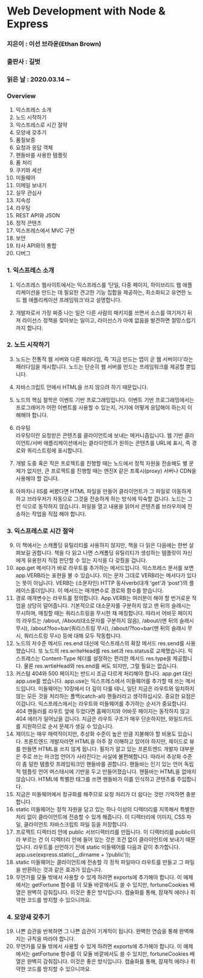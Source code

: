 # Web Development with Node & Express
### 지은이 : 이선 브라운(Ethan Brown)
### 출판사 : 길벗
### 읽은 날 : 2020.03.14 ~

### Overview
1. 익스프레스 소개
2. 노드 시작하기
3. 익스프레스로 시간 절약
4. 모양새 갖추기
5. 품질보증
6. 요청과 응답 객체
7. 핸들바를 사용한 템플릿
8. 폼 처리
9. 쿠키와 세션
10. 미들웨어
11. 이메일 보내기
12. 실무 관심사
13. 지속성
14. 라우팅
15. REST API와 JSON
16. 정적 콘텐츠
17. 익스프레스에서 MVC 구현
18. 보안
19. 타사 API와의 통합
20. 디버그

### 1. 익스프레스 소개
1. 익스프레스 웹사이트에서는 익스프레스를 ‘단일, 다중 페이지, 하이브리드 웹 애플리케이션을 만드는 데 필요한 견고한 기능 집합을 제공하는, 최소화되고 유연한 노드 웹 애플리케이션 프레임워크’라고 설명합니다.

2. 개발자로서 가장 짜증 나는 일은 다른 사람의 패키지를 쓰면서 소스를 여기저기 뒤져 라이선스 정책을 찾아보는 일이고, 라이선스가 아예 없음을 발견하면 절망스럽기까지 합니다.

### 2. 노드 시작하기
3. 노드는 전통적 웹 서버와 다른 패러다임, 즉 ‘지금 만드는 앱이 곧 웹 서버이다’라는 패러다임을 제시합니다. 노드는 단순히 웹 서버를 만드는 프레임워크를 제공할 뿐입니다.

4. 자바스크립트 안에서 HTML을 쓰지 않으려 하기 때문입니다.

5. 노드의 핵심 철학은 이벤트 기반 프로그래밍입니다. 이벤트 기반 프로그래밍에서는 프로그래머가 어떤 이벤트를 사용할 수 있는지, 거기에 어떻게 응답해야 하는지 이해해야 합니다.

6. 라우팅  
라우팅이란 요청받은 콘텐츠를 클라이언트에 보내는 메커니즘입니다. 웹 기반 클라이언트/서버 애플리케이션에서는 클라이언트가 원하는 콘텐츠를 URL에 표시, 즉 경로와 쿼리스트링에 표시합니다.

7. 개발 도중 혹은 작은 프로젝트를 진행할 때는 노드에서 정적 자원을 전송해도 별 문제가 없지만, 큰 프로젝트를 진행할 때는 엔진X 같은 프록시(proxy) 서버나 CDN을 사용해야 할 겁니다.

8. 아파치나 IIS를 써봤다면 HTML 파일을 만들어 클라이언트가 그 파일로 이동하게 하고 브라우저가 자동으로 그것을 전송하게 하는 방식에 익숙할 겁니다. 노드는 그런 식으로 동작하지 않습니다. 파일을 열고 내용을 읽어서 콘텐츠를 브라우저에 전송하는 작업을 직접 해야 합니다.

### 3. 익스프레스로 시간 절약
9. 이 책에서는 스캐폴딩 유틸리티를 사용하지 않지만, 책을 다 읽은 다음에는 한번 살펴보길 권합니다. 책을 다 읽고 나면 스캐폴딩 유틸리티가 생성하는 템플릿이 자신에게 유용한지 직접 판단할 수 있는 지식을 다 갖췄을 겁니다.
ㅤ
10. app.get 메서다가 바로 라우트를 추가하는 메서드입니다. 익스프레스 문서를 보면 app.VERB라는 표현을 볼 수 있습니다. 이는 문자 그대로 VERB라는 메서다가 있다는 뜻이 아닙니다. VERB는 (소문자인) HTTP 동사verb(대개 ‘get’과 ‘post’)의 플레이스홀더입니다. 이 메서드는 매개변수로 경로와 함수를 받습니다.
ㅤ
11. 경로 매개변수는 라우트를 정의합니다. App.VERB는 여러분이 해야 할 번거로운 작업을 상당히 덜어줍니다. 기본적으로 대소문자를 구분하지 않고 맨 뒤의 슬래시는 무시하며, 매칭할 때는 쿼리스트링을 무시한 채 매칭합니다. 따라서 어바웃 페이지의 라우트는 /about, /About(대소문자를 구분하지 않음), /about/(맨 뒤의 슬래시 무시), /about?foo=bar(쿼리스트링 무시), /about/?foo=bar(맨 뒤의 슬래시 무시, 쿼리스트링 무시) 등에 대해 모두 작동합니다.
ㅤ
12. 노드의 저수준 메서드 res.end 대신에 익스프레스의 확장 메서드 res.send를 사용했습니다. 또 노드의 res.writeHead를 res.set과 res.status로 교체했습니다. 익스프레스는 Content-Type 헤더를 설정하는 편리한 메서드 res.type을 제공합니다. 물론 res.wrtieHead와 res.end를 써도 되지만, 그럴 필요는 없습니다.
ㅤ
13. 커스텀 404와 500 페이지는 반드시 조금 다르게 처리해야 합니다. app.get 대신 app.use를 썼습니다. app.use는 익스프레스에서 미들웨어를 추가할 때 쓰는 메서드입니다. 미들웨어는 10장에서 더 깊이 다룰 테니, 일단 지금은 라우트와 일치하지 않는 모든 것을 처리하는 폴백(catch-all) 핸들러라고 생각하십시오. 중요한 요점은 이겁니다. 익스프레스에서는 라우트와 미들웨어를 추가하는 순서가 중요합니다. 404 핸들러를 라우트 앞에 두었다면 홈페이지와 어바웃 페이지는 동작하지 않고 404 에러가 일어났을 겁니다. 지금은 라우트 구조가 매우 단순하지만, 와일드카드를 지원하므로 순서 문제가 생길 수 있습니다.
ㅤ
14. 제이드는 매우 매력적이지만, 추상화 수준이 높은 만큼 지불해야 할 비용도 있습니다. 프론트엔드 개발자라면 HTML을 아주 잘 이해하고 있어야 하지만, 제이드로 뷰를 만들면 HTML을 쓰지 않게 됩니다. 필자가 알고 있는 프론트엔드 개발자 대부분은 주로 쓰는 마크업 언어가 사라진다는 사실에 불편해합니다. 따라서 추상화 수준이 좀 덜한 템플릿 프레임워크인 핸들바를 권합니다. 핸들바는 인기 있는 언어 독립적 템플릿 언어 머스태시에 기반을 두고 만들어졌습니다. 핸들바는 HTML을 없애지 않습니다. HTML에 특별한 태그를 쓰면 핸들바가 이를 인식하고 콘텐츠를 주입합니다.
ㅤ
15. 지금은 미들웨어에서 정규화를 해주므로 요청 처리가 더 쉽다는 것만 기억하면 충분합니다.
ㅤ
16. static 미들웨어는 정적 자원을 담고 있는 하나 이상의 디렉터리를 지목해서 특별한 처리 없이 클라이언트에 전송할 수 있게 해줍니다. 이 디렉터리에 이미지, CSS 파일, 클라이언트 자바스크립트 파일 등을 저장합니다.
ㅤ
17. 프로젝트 디렉터리 안에 public 서브디렉터리를 만듭니다. 이 디렉터리를 public이라 부르는 건 이 디렉터리 안에 들어 있는 것은 조건 없이 클라이언트에 보내기 때문입니다. 라우트를 선언하기 전에 static 미들웨어를 다음과 같이 추가합니다.
app.use(express.static(__dirname + ‘/public’));
ㅤ
18. static 미들웨어는 클라이언트에 전송할 각 정적 파일마다 라우트를 만들고 그 파일을 반환하는 것과 같은 효과가 있습니다.
ㅤ
19. 무언가를 모듈 밖에서 사용할 수 있게 하려면 exports에 추가해야 합니다. 이 예제에서는 getFortune 함수를 이 모듈 바깥에서도 쓸 수 있지만, fortuneCookies 배열은 완벽히 감춰집니다. 이것은 좋은 방식입니다. 캡슐화를 통해, 잠재적 에러나 취약한 코드를 방지할 수 있으니까요.
ㅤ
### 4. 모양새 갖추기
19. 나쁜 습관을 반복하면 그 나쁜 습관이 기계적이 됩니다. 완벽한 연습을 통해 완벽해지는 규칙을 따라야 합니다.
ㅤ
20. 무언가를 모듈 밖에서 사용할 수 있게 하려면 exports에 추가해야 합니다. 이 예제에서는 getFortune 함수를 이 모듈 바깥에서도 쓸 수 있지만, fortuneCookies 배열은 완벽히 감춰집니다. 이것은 좋은 방식입니다. 캡슐화를 통해, 잠재적 에러나 취약한 코드를 방지할 수 있으니까요.
